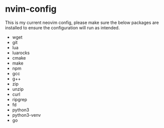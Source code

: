 # nvim-config
This is my current neovim config, please make sure the below packages are installed to ensure the configuration will run as intended.

* wget
* git
* lua
* luarocks
* cmake
* make
* npm
* gcc
* g++
* zip
* unzip
* curl
* ripgrep
* fd
* python3
* python3-venv
* go
